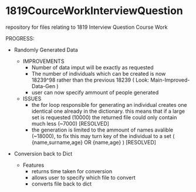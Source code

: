 # 1819CourceWorkInterviewQuestion
repository for files relating to 1819 Interview Question Course Work 


PROGRESS:
- Randomly Generated Data
   - IMPROVEMENTS 
        - Number of data imput will be exactly as requested
        - The number of individuals which can be created is now 18239^98 rather than the previous 18239 ( Look: Main-Improved-Data-Gen ) 
        - user can now specify ammount of people generated 
   - ISSUES
        -    the for loop responsible for generating an individual creates one identical one already in the dictionary. this means that if a large set is requested (10000) the returned file could only contain much less (~7000)  [RESOLVED]
        -    the generation is limited to the ammount of names avalible (~18000), to fix this may turn key of the individual to a set ( {name,surname,age}  OR  {name,age} ) [RESOLVED]

- Conversion back to Dict
   - Features
      - returns time taken for conversion 
      - allows user to specify which file to convert 
      - converts file back to dict 
      
